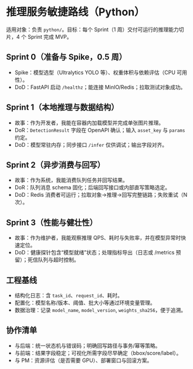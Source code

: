 # 推理服务敏捷路线（Python）

适用对象：负责 `python/`。目标：每个 Sprint（1 周）交付可运行的推理能力切片，4 个 Sprint 完成 MVP。

## Sprint 0（准备与 Spike，0.5 周）
- Spike：模型选型（Ultralytics YOLO 等）、权重体积与依赖评估（CPU 可用性）。
- DoD：FastAPI 启动 `/healthz`；能连接 MinIO/Redis；拉取测试对象成功。

## Sprint 1（本地推理与数据结构）
- 故事：作为开发者，我能在容器内加载模型并完成单张图片推理。
- DoR：`DetectionResult` 字段在 OpenAPI 确认；输入 `asset_key` 与 `params` 约定。
- DoD：模型常驻内存；同步接口 `/infer` 仅供调试；输出字段对齐。

## Sprint 2（异步消费与回写）
- 故事：作为系统，我能消费队列任务并回写结果。
- DoR：队列消息 schema 固化；后端回写接口或内部直写策略选定。
- DoD：Redis 消费者可运行；拉取对象→推理→回写完整链路；失败重试（N 次）。

## Sprint 3（性能与健壮性）
- 故事：作为维护者，我能观察推理 QPS、耗时与失败率，并在模型异常时快速定位。
- DoD：健康探针包含“模型就绪”状态；处理指标导出（日志或 /metrics 预留）；死信队列与超时控制。

## 工程基线
- 结构化日志：含 `task_id`、`request_id`、耗时。
- 配置化：模型名称/版本、阈值、批大小等通过环境变量管理。
- 数据治理：记录 `model_name`, `model_version`, `weights_sha256`，便于追溯。

## 协作清单
- 与后端：统一状态机与错误码；明确回写路径与事务/幂等策略。
- 与前端：结果字段稳定；可视化所需字段尽早确定（bbox/score/label）。
- 与 PM：资源评估（是否需要 GPU）、部署窗口与回滚方案。
